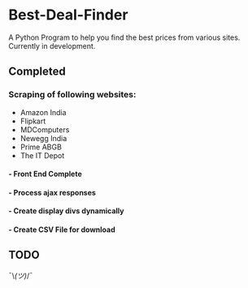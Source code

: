 # Best-Deal-Finder

A Python Program to help you find the best prices from various sites.
Currently in development.

## Completed

### Scraping of following websites:
- Amazon India
- Flipkart
- MDComputers
- Newegg India
- Prime ABGB
- The IT Depot

#### - Front End Complete
#### - Process ajax responses
#### - Create display divs dynamically
#### - Create CSV File for download


## TODO
 ¯\\_(ツ)_/¯

